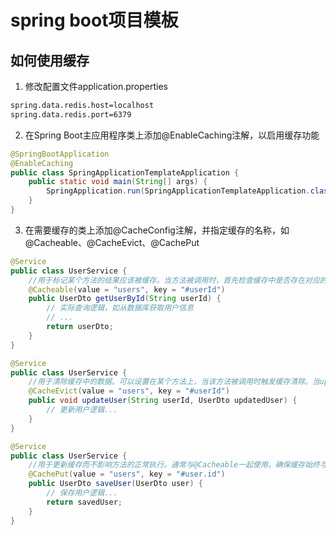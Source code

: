 # spring boot项目模板

## 如何使用缓存  

1. 修改配置文件application.properties

``` bash
spring.data.redis.host=localhost
spring.data.redis.port=6379
```

2. 在Spring Boot主应用程序类上添加@EnableCaching注解，以启用缓存功能
``` java
@SpringBootApplication
@EnableCaching
public class SpringApplicationTemplateApplication {
	public static void main(String[] args) {
		SpringApplication.run(SpringApplicationTemplateApplication.class, args);
	}
}
```

3. 在需要缓存的类上添加@CacheConfig注解，并指定缓存的名称，如@Cacheable、@CacheEvict、@CachePut
``` java
@Service
public class UserService {
    //用于标记某个方法的结果应该被缓存。当方法被调用时，首先检查缓存中是否存在对应的键值。如果有，则直接从缓存中获取结果；否则，执行方法并将结果放入缓存。当多次请求同一用户ID时，只有第一次会实际执行查询方法，后续请求将直接从users缓存中获取结果。
    @Cacheable(value = "users", key = "#userId")
    public UserDto getUserById(String userId) {
        // 实际查询逻辑，如从数据库获取用户信息
        // ...
        return userDto;
    }
}

@Service
public class UserService {
    //用于清除缓存中的数据。可以设置在某个方法上，当该方法被调用时触发缓存清除。当updateUser方法被调用时，会清除users缓存中与传入userId对应的数据，确保下次访问时能获取到更新后的用户信息。
    @CacheEvict(value = "users", key = "#userId")
    public void updateUser(String userId, UserDto updatedUser) {
        // 更新用户逻辑...
    }
}

@Service
public class UserService {
    //用于更新缓存而不影响方法的正常执行。通常与@Cacheable一起使用，确保缓存始终与最新数据保持一致。saveUser方法在保存用户的同时，会将返回的savedUser对象以user.id作为键更新到users缓存中。
    @CachePut(value = "users", key = "#user.id")
    public UserDto saveUser(UserDto user) {
        // 保存用户逻辑...
        return savedUser;
    }
}
```
